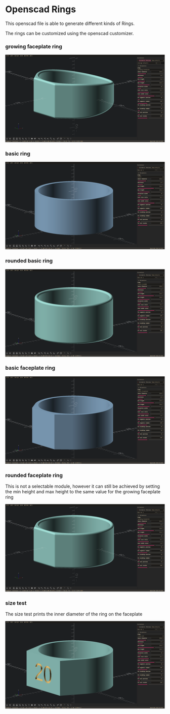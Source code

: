 # Openscad Rings

This openscad file is able to generate different kinds of Rings.

The rings can be customized using the openscad customizer.

### growing faceplate ring

![The growing faceplate ring](./images/growing_faceplate.png)

### basic ring

![The basic ring](./images/basic.png)

### rounded basic ring

![The rounded basic ring](./images/basic_rounded.png)

### basic faceplate ring

![The basic faceplate ring](./images/basic_faceplate.png)

### rounded faceplate ring

This is not a selectable module, however it can still be achieved by setting the min height and max height to the same value for the growing faceplate ring

![The rounded faceplate ring](./images/rounded_faceplate.png)

### size test

The size test prints the inner diameter of the ring on the faceplate

![The size test ring](./images/size_test.png)
